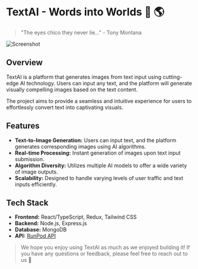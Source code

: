 # TextAI - Words into Worlds 💬 🌎

> "The eyes chico they never lie..." - Tony Montana

![Screenshot](./assets/screenshot.png)

## Overview

TextAI is a platform that generates images from text input using cutting-edge AI technology. Users can input any text, and the platform will generate visually compelling images based on the text content.

The project aims to provide a seamless and intuitive experience for users to effortlessly convert text into captivating visuals.

## Features

- **Text-to-Image Generation:** Users can input text, and the platform generates corresponding images using AI algorithms.
- **Real-time Processing:** Instant generation of images upon text input submission.
- **Algorithm Diversity:** Utilizes multiple AI models to offer a wide variety of image outputs.
- **Scalability:** Designed to handle varying levels of user traffic and text inputs efficiently.

## Tech Stack

- **Frontend:** React/TypeScript, Redux, Tailwind CSS
- **Backend:** Node.js, Express.js
- **Database:** MongoDB
- **API:** [RunPod API](https://docs.runpod.io/reference/stable-diffusion-v1)

> We hope you enjoy using TextAI as much as we enjoyed building it! If you have any questions or feedback, please feel free to reach out to us 🤩
